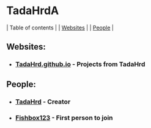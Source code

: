 # TadaHrdA

| Table of contents     |
| [Websites](#websites) |
| [People](#people)     |

## Websites:

- ### [TadaHrd.github.io](tadahrd.github.io) - Projects from TadaHrd

## People:

- ### [TadaHrd](https://github.com/TadaHrd) - Creator

- ### [Fishbox123](https://github.com/fishbox123) - First person to join

